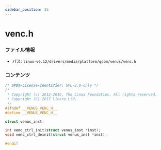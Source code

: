 ```yaml
---
sidebar_position: 35
---
```

# venc.h

### ファイル情報

- パス: `linux-v6.12/drivers/media/platform/qcom/venus/venc.h`

### コンテンツ

```h
/* SPDX-License-Identifier: GPL-2.0-only */
/*
 * Copyright (c) 2012-2016, The Linux Foundation. All rights reserved.
 * Copyright (C) 2017 Linaro Ltd.
 */
#ifndef __VENUS_VENC_H__
#define __VENUS_VENC_H__

struct venus_inst;

int venc_ctrl_init(struct venus_inst *inst);
void venc_ctrl_deinit(struct venus_inst *inst);

#endif

```
